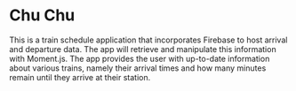 # Chu Chu

This is a train schedule application that incorporates Firebase to host arrival and departure data. The app will retrieve and manipulate this information with Moment.js. The app provides the user with up-to-date information about various trains, namely their arrival times and how many minutes remain until they arrive at their station.


